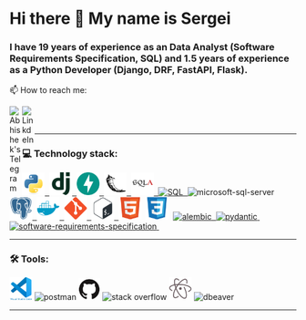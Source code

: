 # Hi there 👋 My name is Sergei

### I have 19 years of experience as an Data Analyst (Software Requirements Specification, SQL) and 1.5 years of experience as a Python Developer (Django, DRF, FastAPI, Flask).

📫 How to reach me: 
<div id="badges">
    <a href="https://t.me/zelenkovskii">
      <img align="left" alt="Abhishek's Telegram" width="22px" src="https://cdn.jsdelivr.net/npm/simple-icons@v3/icons/telegram.svg" />
    <a href="https://www.linkedin.com/in/sergei-zelenkovskii-347b82171">
      <img align="left" alt="LinkdeIn" width="22px" src="https://cdn.jsdelivr.net/npm/simple-icons@v3/icons/linkedin.svg" />
    </a>  
</div>

<br /><br />

-----

### 💻 Technology stack:
<div>
  <a href="https://www.python.org/">
    <img src="https://github.com/devicons/devicon/blob/master/icons/python/python-original.svg" title="python" alt="python" width="40" height="40"/>&nbsp
  </a>
  <a href="https://docs.djangoproject.com/en/4.2/">
    <img src="https://github.com/devicons/devicon/blob/master/icons/django/django-plain.svg" title="django" alt="django" width="40" height="40"/>&nbsp
  </a>
  <a href="https://fastapi.tiangolo.com/">
    <img src="https://github.com/devicons/devicon/blob/master/icons/fastapi/fastapi-plain.svg" title="fast api" alt="fast api" width="40" height="40"/>&nbsp
  </a>
  <a href="https://flask.palletsprojects.com/en/">
    <img src="https://github.com/devicons/devicon/blob/master/icons/flask/flask-original.svg" title="flask" alt="flask" width="40" height="40"/>&nbsp
  </a>

  <a href="https://www.sqlalchemy.org/">
    <img src="https://github.com/devicons/devicon/blob/master/icons/sqlalchemy/sqlalchemy-original.svg" title="sqlalchemy" alt="sqlalchemy" width="40" height="40"/>&nbsp
  </a>
  <a href="https://en.wikipedia.org/wiki/SQL">
    <img src="https://www.svgrepo.com/show/117653/sql-file-format.svg" title="SQL" alt="SQL" width="39" height="39"/>&nbsp
  </a>
  <a>
    <img src="https://www.pngfind.com/pngs/m/418-4183674_microsoft-sql-server-logo-sql-server-logo-svg.png" title="microsoft-sql-server" alt="microsoft-sql-server" width="140" height="40"/>&nbsp
  </a>      
  <a href="https://www.postgresql.org/docs/">
    <img src="https://github.com/devicons/devicon/blob/master/icons/postgresql/postgresql-plain.svg" title="postgreSQL" alt="postgreSQL" width="40" height="40"/>&nbsp
  </a>
  <a href="https://docs.docker.com/desktop/">
    <img src="https://github.com/devicons/devicon/blob/master/icons/docker/docker-plain.svg" title="docker" alt="docker" width="40" height="40"/>&nbsp
  </a>
  <a href="https://git-scm.com/book/ru/v2">
    <img src="https://github.com/devicons/devicon/blob/master/icons/git/git-plain.svg" title="git" alt="git" width="40" height="40"/>&nbsp
  </a>

  <a href="https://ru.wikipedia.org/wiki/Bash">
    <img src="https://github.com/devicons/devicon/blob/master/icons/bash/bash-plain.svg" title="bash" alt="bash" width="40" height="40"/>&nbsp
  </a>  
  <a>
    <img src="https://github.com/devicons/devicon/blob/master/icons/html5/html5-original.svg" title="HTML" alt="HTML" width="40" height="40"/>&nbsp
  </a>
  <a>
    <img src="https://github.com/devicons/devicon/blob/master/icons/css3/css3-original.svg" title="CSS" alt="CSS" width="40" height="40"/>&nbsp
  </a>
  <a href="https://alembic.sqlalchemy.org/en/latest/">
    <img src="https://www.svgrepo.com/show/402950/alembic.svg" title="alembic" alt="alembic" width="39" height="40"/>&nbsp
  </a>
  <a href="https://docs.pydantic.dev/latest/">
    <img src="https://pbs.twimg.com/profile_images/1668281675774664705/EEzdj0tm_400x400.jpg" title="pydantic" alt="pydantic" width="40" height="40"/>&nbsp
  </a>
  <a href="https://en.wikipedia.org/wiki/Software_requirements_specification">
    <img src="https://previews.123rf.com/images/dizanna/dizanna2107/dizanna210701277/172014538-srs-software-requirements-specification-acronym.jpg" title="software-requirements-specification" alt="software-requirements-specification" width="110" height="40"/>&nbsp
  </a>

---

### 🛠 Tools:
<div>
  <img src="https://github.com/devicons/devicon/blob/master/icons/vscode/vscode-original-wordmark.svg" width="40" height="40" title="vscode" alt="vscode">
  <img src="https://github.com/flathub/com.getpostman.Postman/blob/master/logo-mark.svg" width="40" height="40" title="postman" alt="postman">
  <img src="https://github.com/devicons/devicon/blob/master/icons/github/github-original.svg" width="38" height="38" title="GitHub" alt="GitHub">
  <img src="https://www.vectorlogo.zone/logos/stackoverflow/stackoverflow-tile.svg" width="40" height="40" title="stack overflow" alt="stack overflow">
  <img src="https://github.com/devicons/devicon/blob/master/icons/atom/atom-original.svg" width="40" height="40" title="atom" alt="atom">
  <img src="https://dbeaver.com/wp-content/themes/utouch/img/dbeaver_logo_bg.png" width="120" height="40" title="dbeaver" alt="dbeaver">  
</div>

  
</div>

---
